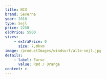```yaml
---
title: NCX
brand: Severne
year: 2016
type: Sejl
price: 2250
oldPrice: 5500
sizes:
    - extraPrice: 0
      size: 7,0kvm
image: /productImages/windsurf/alle-sejl.jpg
details:
    - label: Farve
      value: Rød / Orange
content: >-
---
```

